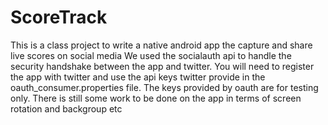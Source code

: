 # ScoreTrack 
This is a class project to write a native android app the capture and share live scores on social media
We used the socialauth api to handle the security handshake between the app and twitter.
You will need to register the app with twitter and use the api keys twitter provide in the oauth_consumer.properties file.
The keys provided by oauth are for testing only. 
There is still some work to be done on the app in terms of screen rotation and backgroup etc

